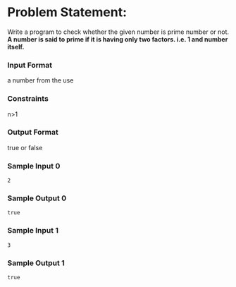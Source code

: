 # Problem Statement:

Write a program to check whether the given number is prime number or not. __A number is said to prime if it is having only two factors. i.e. 1 and number itself.__

### Input Format

a number from the use

### Constraints

n>1

### Output Format

true or false

### Sample Input 0
```
2
```
### Sample Output 0
```
true
```
### Sample Input 1
```
3
```
### Sample Output 1
```
true
```
